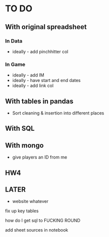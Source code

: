 # TO DO

## With original spreadsheet

### In Data

- ideally - add pinchhitter col

### In Game

- ideally - add IM
- ideally - have start and end dates
- ideally - add link col

## With tables in pandas

- Sort cleaning & insertion into different places

## With SQL



## With mongo

- give players an ID from me

## HW4


## LATER

- website whatever

fix up key tables

how do I get sql to FUCKING ROUND

add sheet sources in notebook


